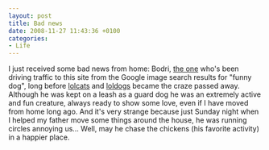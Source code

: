 ```yaml
---
layout: post
title: Bad news
date: 2008-11-27 11:43:36 +0100
categories:
- Life
---
```

I just received some bad news from home: Bodri, <a href="http://www.rusiczki.net/blog/blogpics/funny_dog.php">the one</a> who's been driving traffic to this site from the Google image search results for "funny dog", long before <a href="http://www.icanhascheezburger.com/">lolcats</a> and <a href="http://www.ihasahotdog.com">loldogs</a> became the craze passed away. Although he was kept on a leash as a guard dog he was an extremely active and fun creature, always ready to show some love, even if I have moved from home long ago. And it's very strange because just Sunday night when I helped my father move some things around the house, he was running circles annoying us... Well, may he chase the chickens (his favorite activity) in a happier place.
